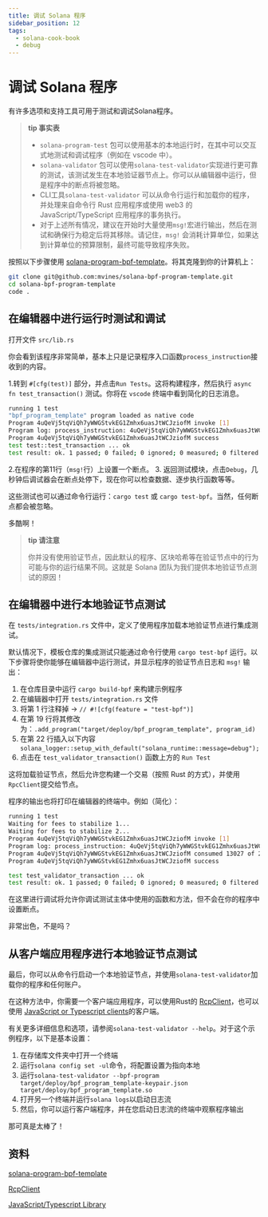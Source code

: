 ```yaml
---
title: 调试 Solana 程序
sidebar_position: 12
tags:
  - solana-cook-book
  - debug
---
```


# 调试 Solana 程序

有许多选项和支持工具可用于测试和调试Solana程序。


> **tip 事实表**
> - `solana-program-test`  包可以使用基本的本地运行时，在其中可以交互式地测试和调试程序（例如在 vscode 中）。
> - `solana-validator` 包可以使用`solana-test-validator`实现进行更可靠的测试，该测试发生在本地验证器节点上。你可以从编辑器中运行，但是程序中的断点将被忽略。
> - CLI工具`solana-test-validator` 可以从命令行运行和加载你的程序，并处理来自命令行 Rust 应用程序或使用 web3 的 JavaScript/TypeScript 应用程序的事务执行。
> - 对于上述所有情况，建议在开始时大量使用`msg!`宏进行输出，然后在测试和确保行为稳定后将其移除。请记住，`msg!` 会消耗计算单位，如果达到计算单位的预算限制，最终可能导致程序失败。



按照以下步骤使用 [solana-program-bpf-template](#resources)。将其克隆到你的计算机上：

```bash
git clone git@github.com:mvines/solana-bpf-program-template.git
cd solana-bpf-program-template
code .
```

## 在编辑器中进行运行时测试和调试

打开文件 `src/lib.rs`

你会看到该程序非常简单，基本上只是记录程序入口函数`process_instruction`接收到的内容。

1.转到 `#[cfg(test)]` 部分，并点击`Run Tests`。这将构建程序，然后执行 `async fn test_transaction()` 测试。你将在 `vscode` 终端中看到简化的日志消息。
```bash
running 1 test
"bpf_program_template" program loaded as native code
Program 4uQeVj5tqViQh7yWWGStvkEG1Zmhx6uasJtWCJziofM invoke [1]
Program log: process_instruction: 4uQeVj5tqViQh7yWWGStvkEG1Zmhx6uasJtWCJziofM: 1 accounts, data=[1, 2, 3]
Program 4uQeVj5tqViQh7yWWGStvkEG1Zmhx6uasJtWCJziofM success
test test::test_transaction ... ok
test result: ok. 1 passed; 0 failed; 0 ignored; 0 measured; 0 filtered out; finished in 33.41s
```
2.在程序的第11行（`msg!`行）上设置一个断点。
3. 返回测试模块，点击`Debug`，几秒钟后调试器会在断点处停下，现在你可以检查数据、逐步执行函数等等。

这些测试也可以通过命令行运行：`cargo test` 或 `cargo test-bpf`。当然，任何断点都会被忽略。

多酷啊！

> **tip 请注意**
>
> 你并没有使用验证节点，因此默认的程序、区块哈希等在验证节点中的行为可能与你的运行结果不同。这就是 Solana 团队为我们提供本地验证节点测试的原因！


## 在编辑器中进行本地验证节点测试

在 `tests/integration.rs` 文件中，定义了使用程序加载本地验证节点进行集成测试。

默认情况下，模板仓库的集成测试只能通过命令行使用 `cargo test-bpf` 运行。以下步骤将使你能够在编辑器中运行测试，并显示程序的验证节点日志和 `msg!` 输出：

1. 在仓库目录中运行 `cargo build-bpf` 来构建示例程序
2. 在编辑器中打开 `tests/integration.rs` 文件
3. 将第 1 行注释掉 -> `// #![cfg(feature = "test-bpf")]`
4. 在第 19 行将其修改为：`.add_program("target/deploy/bpf_program_template", program_id)`
5. 在第 22 行插入以下内容`solana_logger::setup_with_default("solana_runtime::message=debug");`
6. 点击在 `test_validator_transaction()` 函数上方的 `Run Test`


这将加载验证节点，然后允许您构建一个交易（按照 Rust 的方式），并使用`RpcClient`提交给节点。

程序的输出也将打印在编辑器的终端中。例如（简化）：
```bash
running 1 test
Waiting for fees to stabilize 1...
Waiting for fees to stabilize 2...
Program 4uQeVj5tqViQh7yWWGStvkEG1Zmhx6uasJtWCJziofM invoke [1]
Program log: process_instruction: 4uQeVj5tqViQh7yWWGStvkEG1Zmhx6uasJtWCJziofM: 1 accounts, data=[1, 2, 3]
Program 4uQeVj5tqViQh7yWWGStvkEG1Zmhx6uasJtWCJziofM consumed 13027 of 200000 compute units
Program 4uQeVj5tqViQh7yWWGStvkEG1Zmhx6uasJtWCJziofM success

test test_validator_transaction ... ok
test result: ok. 1 passed; 0 failed; 0 ignored; 0 measured; 0 filtered out; finished in 6.40s
```
在这里进行调试将允许你调试测试主体中使用的函数和方法，但不会在你的程序中设置断点。

非常出色，不是吗？

## 从客户端应用程序进行本地验证节点测试
最后，你可以从命令行启动一个本地验证节点，并使用`solana-test-validator`加载你的程序和任何账户。

在这种方法中，你需要一个客户端应用程序，可以使用Rust的 [RcpClient](#resources)，也可以使用
[JavaScript or Typescript clients](#resources)的客户端。

有关更多详细信息和选项，请参阅`solana-test-validator --help`。对于这个示例程序，以下是基本设置：

1. 在存储库文件夹中打开一个终端
2. 运行`solana config set -ul`命令，将配置设置为指向本地
3. 运行`solana-test-validator --bpf-program target/deploy/bpf_program_template-keypair.json target/deploy/bpf_program_template.so`
4. 打开另一个终端并运行`solana logs`以启动日志流
5. 然后，你可以运行客户端程序，并在您启动日志流的终端中观察程序输出

那可真是太棒了！

## 资料
[solana-program-bpf-template](https://github.com/mvines/solana-bpf-program-template)

[RcpClient](https://docs.rs/solana-client/latest/solana_client/rpc_client/struct.RpcClient.html)

[JavaScript/Typescript Library](https://solana-labs.github.io/solana-web3.js/)
